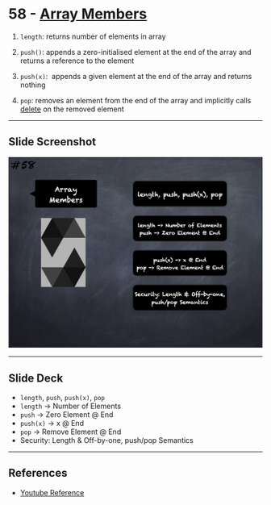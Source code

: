 # 58 - [Array Members](Array%20Members.md)

1. `length`: returns number of elements in array
    
2. `push()`: appends a zero-initialised element at the end of the array and returns a reference to the element
    
3. `push(x)`:  appends a given element at the end of the array and returns nothing
    
4. `pop`: removes an element from the end of the array and implicitly calls [delete](delete.md) on the removed element


___
## Slide Screenshot
![058.png](../../images/2.Solidity%20101/058.png)
___
## Slide Deck
- `length`, `push`, `push(x)`, `pop`
- `length` -> Number of Elements
- `push` -> Zero Element @ End
- `push(x)` -> x @ End
- `pop` -> Remove Element @ End
- Security: Length & Off-by-one, push/pop Semantics
___
## References
- [Youtube Reference](https://youtu.be/6VIJpze1jbU?t=2090)



